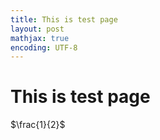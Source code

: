 ```yaml
---
title: This is test page
layout: post
mathjax: true
encoding: UTF-8
---
```

# This is test page

$\frac{1}{2}$
